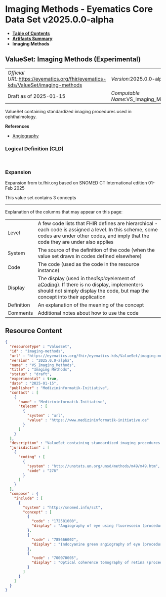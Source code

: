 # Imaging Methods - Eyematics Core Data Set v2025.0.0-alpha

* [**Table of Contents**](toc.md)
* [**Artifacts Summary**](artifacts.md)
* **Imaging Methods**

## ValueSet: Imaging Methods (Experimental) 

| | |
| :--- | :--- |
| *Official URL*:https://eyematics.org/fhir/eyematics-kds/ValueSet/imaging-methods | *Version*:2025.0.0-alpha |
| Draft as of 2025-01-15 | *Computable Name*:VS_Imaging_Methods |

 
ValueSet containing standardized imaging procedures used in ophthalmology. 

 **References** 

* [Angiography](StructureDefinition-Angiography.md)

### Logical Definition (CLD)

 

### Expansion

Expansion from tx.fhir.org based on SNOMED CT International edition 01-Feb 2025

This value set contains 3 concepts

-------

 Explanation of the columns that may appear on this page: 

| | |
| :--- | :--- |
| Level | A few code lists that FHIR defines are hierarchical - each code is assigned a level. In this scheme, some codes are under other codes, and imply that the code they are under also applies |
| System | The source of the definition of the code (when the value set draws in codes defined elsewhere) |
| Code | The code (used as the code in the resource instance) |
| Display | The display (used in the*display*element of a[Coding](http://hl7.org/fhir/R4/datatypes.html#Coding)). If there is no display, implementers should not simply display the code, but map the concept into their application |
| Definition | An explanation of the meaning of the concept |
| Comments | Additional notes about how to use the code |



## Resource Content

```json
{
  "resourceType" : "ValueSet",
  "id" : "imaging-methods",
  "url" : "https://eyematics.org/fhir/eyematics-kds/ValueSet/imaging-methods",
  "version" : "2025.0.0-alpha",
  "name" : "VS_Imaging_Methods",
  "title" : "Imaging Methods",
  "status" : "draft",
  "experimental" : true,
  "date" : "2025-01-15",
  "publisher" : "Medizininformatik-Initiative",
  "contact" : [
    {
      "name" : "Medizininformatik-Initiative",
      "telecom" : [
        {
          "system" : "url",
          "value" : "https://www.medizininformatik-initiative.de"
        }
      ]
    }
  ],
  "description" : "ValueSet containing standardized imaging procedures used in ophthalmology.",
  "jurisdiction" : [
    {
      "coding" : [
        {
          "system" : "http://unstats.un.org/unsd/methods/m49/m49.htm",
          "code" : "276"
        }
      ]
    }
  ],
  "compose" : {
    "include" : [
      {
        "system" : "http://snomed.info/sct",
        "concept" : [
          {
            "code" : "172581008",
            "display" : "Angiography of eye using fluorescein (procedure)"
          },
          {
            "code" : "785666002",
            "display" : "Indocyanine green angiography of eye (procedure)"
          },
          {
            "code" : "700070005",
            "display" : "Optical coherence tomography of retina (procedure)"
          }
        ]
      }
    ]
  }
}

```
